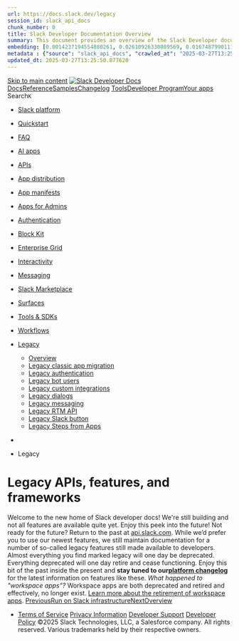 ```yaml
---
url: https://docs.slack.dev/legacy
session_id: slack_api_docs
chunk_number: 0
title: Slack Developer Documentation Overview
summary: This document provides an overview of the Slack Developer documentation, outlining various resources available such as quickstart guides, FAQs, APIs, and tools for app development. It includes links to sections on app distribution, authentication, and Block Kit.
embedding: [0.0014237194554880261, 0.02610926330089569, 0.01674879901111126, -0.02952476032078266, 0.024280043318867683, 0.0004841003392357379, -0.05193271115422249, 0.009710588492453098, -0.029839158058166504, -0.0035316101275384426, -0.027981355786323547, -0.030210718512535095, -0.008381545543670654, 0.003420856548473239, -0.012683071196079254, 0.05864937976002693, -0.02480880171060562, -0.004272944759577513, -0.019464049488306046, 0.023822737857699394, 0.04535895213484764, 0.0023579795379191637, -0.034469373524188995, 0.06911023706197739, -0.016520146280527115, 0.01260447222739458, -0.03992845118045807, 0.03684164211153984, -0.008896013721823692, -0.016162877902388573, 0.037013132125139236, -0.03558405488729477, -0.0020024962723255157, 0.030668023973703384, 0.03955689072608948, -0.012711652554571629, 0.025894902646541595, 0.05178980529308319, 0.018220750615000725, -0.0171632319688797, -0.04358689486980438, -0.025137489661574364, 0.005112528335303068, 0.027252526953816414, -0.02102174423635006, 0.0028956702444702387, -0.008260073140263557, -0.0007850999827496707, 0.015519792214035988, 0.013347593136131763, -0.04027143120765686, -0.02092170901596546, 0.0054876613430678844, 0.05836356431245804, -0.06299377977848053, -0.014076422899961472, -0.008946031332015991, -0.019849900156259537, -0.024322915822267532, -0.00719540985301137, 0.022850964218378067, -0.01756337471306324, -0.027766995131969452, -0.019478339701890945, -0.01622004061937332, -0.0035637645050883293, -0.022565148770809174, 0.021178942173719406, -0.020035680383443832, 0.013990677893161774, 0.040071360766887665, 0.016434403136372566, -0.04801703616976738, -0.0006417455733753741, 0.017863480374217033, -0.02871018648147583, 0.02276521921157837, 0.09614840149879456, -0.006491588894277811, -0.0128617063164711, -0.017806317657232285, 0.043958455324172974, -0.043472565710544586, 0.013569099828600883, -0.08448711782693863, 0.031153909862041473, -0.03209710121154785, -0.04573051258921623, -0.0019292559009045362, 0.013719153590500355, -0.014819543808698654, -0.000486779841594398, -0.03767050802707672, 0.010232201777398586, 0.058477889746427536, -0.025751993060112, -0.013118940405547619, 0.0011289720423519611, -0.016034260392189026, 0.04513029754161835, 0.06362257152795792, -0.05104668438434601, -0.055934131145477295, -0.05684874206781387, 0.010110730305314064, -0.026723766699433327, 0.03652724623680115, -0.02445153333246708, 0.006248645484447479, -0.03241150081157684, -0.1497674286365509, 0.0020596592221409082, 0.0011897077783942223, -0.02097887173295021, -0.041786253452301025, -0.02017858810722828, -0.025023164227604866, -0.008545889519155025, 0.02007855288684368, -0.008410126902163029, -0.07236853241920471, -0.0020185732282698154, -0.0058556487783789635, 0.007817058824002743, 0.01837794855237007, -0.012997468933463097, -0.0037977760657668114, 0.002793848281726241, -0.07059647887945175, -0.01710606925189495, 0.043472565710544586, -0.02103603444993496, 0.04072873666882515, -0.032754477113485336, -0.041328947991132736, -0.009360464289784431, -0.07071080058813095, 0.005759186111390591, -0.015934225171804428, 0.018177878111600876, 0.022407950833439827, -0.05239001661539078, 0.006205773446708918, -0.011675571091473103, -0.06905306875705719, 0.006498734466731548, -0.012761671096086502, -0.024094263091683388, -0.01348335575312376, 0.04801703616976738, 0.0012218620395287871, 0.029753413051366806, 0.0031153911259025335, 0.0214218869805336, -0.056734416633844376, -0.007981402799487114, 0.06087874248623848, 0.06087874248623848, -0.008402981795370579, 0.00941762700676918, -0.01673450879752636, 0.034869514405727386, -0.025151781737804413, -0.009481935761868954, -0.02998206578195095, -0.03246866166591644, 0.044815901666879654, -0.049503277987241745, -0.10077861696481705, -0.0013879924081265926, -0.022179298102855682, -0.03309745714068413, -0.030610861256718636, 0.040128521621227264, 0.009724878706037998, -0.021750574931502342, -0.020478693768382072, -0.018506566062569618, 0.0003083683259319514, -0.011697007343173027, -0.026652313768863678, 0.02482309378683567, -0.04335824027657509, -0.05644860118627548, -0.06991051882505417, -0.01349050085991621, -0.037499018013477325, 0.0021739855874329805, 0.0014103217981755733, 0.02105032652616501, -0.01880667172372341, 0.004365834873169661, 0.0128617063164711, 0.0026044955011457205, 0.016948871314525604, -0.01964982971549034, 0.008274364285171032, -0.04104313254356384, 0.02107890695333481, -0.009431918151676655, 0.008431563153862953, 0.030182138085365295, 0.04027143120765686, -0.03912816941738129, 0.018635183572769165, -0.0028152845334261656, 0.015748444944620132, 0.04064299166202545, -0.04167192801833153, -0.0257234126329422, 0.04858866706490517, -0.04032859578728676, -0.016405820846557617, 0.04210065305233002, -0.012004259042441845, -0.03289738669991493, -0.0008453892078250647, 0.015562664717435837, -0.0029653378296643496, 0.02832433581352234, -0.03392632305622101, 0.06819562613964081, 0.016062842682003975, 0.011639843694865704, 0.050818029791116714, 0.02616642601788044, 0.022465113550424576, -0.04081448167562485, 0.018292203545570374, 0.05742037296295166, 0.023422595113515854, 0.04418710619211197, -0.006127174012362957, -0.03372625261545181, 0.051646895706653595, -0.058106329292058945, 0.009817768819630146, -0.029410434886813164, 0.007488371338695288, 0.005194700323045254, -0.014819543808698654, 0.008910303935408592, 0.0017104282742366195, 0.016948871314525604, 0.025751993060112, 0.014633763581514359, 0.006445143837481737, -0.05267583206295967, 0.03203994035720825, 0.02831004373729229, 0.05090377479791641, 0.012504437007009983, 0.042872354388237, -0.003281521378085017, 0.009331881999969482, -0.048217106610536575, -0.0024401515256613493, 0.013669135048985481, 0.028967419639229774, 0.0047802673652768135, -0.007048929575830698, -0.03338327258825302, -0.04856008663773537, 0.0057020229287445545, -0.04641646891832352, 0.03392632305622101, 0.04613065347075462, 0.016948871314525604, 0.007324026897549629, -0.012983177788555622, 0.002349047688767314, 0.016548728570342064, 0.023679830133914948, -0.013233266770839691, 0.004044292028993368, -0.01391922403126955, 0.010632343590259552, 0.028052810579538345, -0.022622311487793922, 0.00015853838704060763, -0.020835964009165764, 0.005112528335303068, -0.017391884699463844, -0.003645936492830515, -0.004015710670500994, -0.009474790655076504, -0.0009422986186109483, 0.024351496249437332, -0.008195765316486359, -0.015534083358943462, -0.022150715813040733, 0.06299377977848053, 0.003402993083000183, -0.02483738400042057, -0.013476209715008736, 0.05013207346200943, 0.06116455793380737, -0.0279099028557539, -0.0045266058295965195, 0.00033806636929512024, 0.010389400646090508, -0.015991387888789177, 0.0035226785112172365, -0.039614055305719376, 0.04164334759116173, 0.045701928436756134, 0.0279099028557539, 0.005866366904228926, 0.030267881229519844, -0.02479451149702072, -0.02442295104265213, 0.02229362353682518, -0.007252573035657406, -0.04104313254356384, -0.045644767582416534, -0.012097149156033993, 0.049474697560071945, 0.022822383791208267, 0.05916384980082512, -0.03935682028532028, 0.00900319404900074, -0.027181072160601616, 0.011889932677149773, -0.030982421711087227, 0.00811002030968666, -0.05230427160859108, -0.005494806915521622, -0.016977451741695404, 0.017434757202863693, -0.03761334344744682, 0.025966355577111244, -0.07945676147937775, -0.039271075278520584, 0.040471501648426056, -0.01930684968829155, -0.015676990151405334, 0.008252928033471107, 0.06036427617073059, 0.011725588701665401, 0.007281154859811068, -0.019092489033937454, -0.055048100650310516, -0.046873774379491806, -0.0427866093814373, 0.01972128264605999, 0.03372625261545181, 0.00966771598905325, -0.013311865739524364, -0.037956323474645615, 0.02402280829846859, -0.037070296704769135, -0.01839224062860012, 0.000556893995963037, -0.012540163472294807, -0.01390493381768465, 0.0051839821971952915, 0.026437951251864433, -0.0641942024230957, -0.003319034818559885, 0.051675476133823395, -0.03655582666397095, -0.028581568971276283, -0.005223281681537628, -0.017691992223262787, 0.02396564558148384, 0.01581989787518978, 0.007131101563572884, -0.0600212961435318, 0.04801703616976738, -0.015091069042682648, 0.03372625261545181, 0.009724878706037998, 0.024137135595083237, -0.03132539987564087, -0.042557958513498306, 0.007931385189294815, -0.01375488005578518, 0.04427285119891167, 0.013340447098016739, 0.013719153590500355, 0.04144327715039253, 0.03892809897661209, -0.0117756063118577, -0.023051036521792412, 0.007295445539057255, 0.005659150891005993, -0.03341185301542282, 0.027752703055739403, -0.02616642601788044, -0.009153247810900211, 0.02275092899799347, 0.016620183363556862, -0.0022579440847039223, -0.028524406254291534, 0.019478339701890945, -0.02406568080186844, 0.03338327258825302, -0.002013214398175478, 0.05670583248138428, -0.04793129116296768, 0.05530533567070961, -0.010160747915506363, -0.01879238151013851, -0.00397641072049737, -0.006655932869762182, -0.021321849897503853, 0.04553043842315674, -0.03221143037080765, 0.009610552340745926, -0.021579084917902946, 0.018135005608201027, 0.015605537220835686, 0.018592311069369316, -0.037041712552309036, -0.008488725870847702, -0.02620929852128029, 0.04850292205810547, 0.027223944664001465, 0.024351496249437332, 0.06042143702507019, 0.009760606102645397, -0.08065719157457352, 0.02396564558148384, -0.011118230409920216, -0.007516952697187662, 0.04847434163093567, 0.010325091890990734, -0.04635930433869362, 0.0007641104166395962, -0.07762753963470459, -0.038413628935813904, -0.02393706515431404, 0.05367618799209595, -0.0009682006784714758, -0.013733443804085255, 0.02053585834801197, -0.030982421711087227, -0.005384053103625774, -0.010682361200451851, 0.02182202786207199, 0.00198463280685246, 0.008460144512355328, -0.012968886643648148, -0.0037656216882169247, -0.028967419639229774, 0.02099316194653511, -0.021221814677119255, -0.025637667626142502, -0.003047509817406535, 0.0034280018880963326, -0.011439773254096508, 0.019206814467906952, 0.018120715394616127, 0.013419046998023987, -0.05367618799209595, -0.008753105998039246, 0.00015384922153316438, -0.024337206035852432, 0.044844482094049454, 0.03203994035720825, 0.02829575352370739, 0.003944256342947483, -0.01261876244097948, 0.02319394424557686, -0.005455506965517998, -0.017777735367417336, 0.014476564712822437, -0.007638424169272184, 0.012218620628118515, -0.019821317866444588, 0.03672731667757034, -0.005494806915521622, -0.001395137864165008, -0.04501597210764885, -0.035841286182403564, -0.028038520365953445, -0.009646279737353325, 0.030296463519334793, 0.05667725205421448, -0.007988548837602139, 0.010160747915506363, 0.012968886643648148, -0.050760865211486816, 0.027952775359153748, 0.02483738400042057, 0.028124263510107994, 0.00030814504134468734, 0.02322252467274666, -0.024194298312067986, 0.048188526183366776, -0.032811641693115234, 0.026223590597510338, 0.022893836721777916, -0.017677700147032738, -0.029439017176628113, -0.026766639202833176, -0.02306532673537731, -0.04555902257561684, -0.009317591786384583, -0.01794922538101673, -0.013654844835400581, -0.03987129032611847, -0.004433715716004372, 0.02489454671740532, 0.059392500668764114, -0.005916384980082512, -0.012382964603602886, -0.0011664852499961853, -5.2194856834830716e-05, -0.02482309378683567, -0.026866674423217773, -0.02955334261059761, 0.006913166958838701, 0.025523342192173004, -0.02952476032078266, 0.021307559683918953, -0.025623377412557602, 0.05830639973282814, 0.003958547487854958, -0.022193588316440582, -0.0015246480470523238, 0.011268283240497112, -0.0015737726353108883, -0.018149295821785927, -0.014562309719622135, -0.006655932869762182, -0.013883497565984726, -0.0684242770075798, -0.022493695840239525, -0.003524464787915349, -0.0075812614522874355, -0.004869584925472736, 0.02530897967517376, -0.018763801082968712, -0.004665940999984741, -0.001619324553757906, -0.0074312081560492516, -0.019549792632460594, -0.018620891496539116, 0.003574482398107648, -0.0037656216882169247, 0.02963908761739731, 0.022965291514992714, 0.04533036798238754, -0.04215781390666962, 0.0069274576380848885, -0.007924240082502365, -0.011454063467681408, 0.020292913541197777, 0.04084306210279465, 0.03741327300667763, -0.002007855335250497, 0.03221143037080765, -0.007345463149249554, 0.017792027443647385, -0.01395495142787695, -0.016591601073741913, 0.01579131744801998, 0.03252582624554634, 0.004105027765035629, 0.006320099346339703, -0.01632007583975792, 0.02579486556351185, 0.014355093240737915, 0.004862439353018999, 0.01239725574851036, -0.0031243227422237396, 0.0018310067243874073, -0.02229362353682518, -0.011546953581273556, 0.027095327153801918, -0.020278623327612877, -0.031182492151856422, 0.028981711715459824, 0.005205418448895216, -0.014605182223021984, 0.016977451741695404, 0.00919612031430006, -0.0014299716567620635, -0.017077486962080002, -0.02479451149702072, -0.05476228520274162, -0.012382964603602886, 0.022879546508193016, -0.0643656924366951, 0.0038406483363360167, -0.02703816443681717, -0.014040695503354073, -0.01265448983758688, -0.02478022128343582, 0.018092133104801178, -0.00231153448112309, 0.0034601562656462193, -0.015291139483451843, 0.04232930392026901, -0.025108909234404564, 0.01396924164146185, -0.007388335652649403, 0.0004235878004692495, 0.0007212380296550691, 0.025580504909157753, -0.04358689486980438, -0.013211830519139767, -0.025823447853326797, -0.02736685238778591, -0.009439063258469105, -0.014962451532483101, -0.022493695840239525, -0.0074812257662415504, -0.01710606925189495, 0.003197563113644719, 0.009110375307500362, -0.027309689670801163, -0.05501952022314072, -0.00611288333311677, 0.004065728280693293, -0.022550858557224274, 0.00816718302667141, 0.03732752799987793, -0.00984635017812252, -0.04841717705130577, -0.02189348265528679, 0.02273663878440857, 0.029267527163028717, 0.039671219885349274, 0.014347948133945465, -0.004180054645985365, -0.043529730290174484, -0.012911723926663399, -0.013390465639531612, 0.017420466989278793, 0.02739543467760086, 0.02439436875283718, 0.0019078197656199336, -0.02052156627178192, 0.007052502129226923, 0.027323979884386063, 0.001647906145080924, 0.01223291177302599, -0.019549792632460594, -0.003987128846347332, 0.016377238556742668, 0.025594795122742653, -0.016048550605773926, 0.0214504674077034, -0.002486596582457423, -0.015091069042682648, -0.00654160650447011, 0.009996403940021992, 0.029781995341181755, -0.010832414962351322, -0.016120005398988724, 0.019978517666459084, 0.0007873329450376332, 0.04375838115811348, -0.004226499702781439, -0.012111440300941467, 0.00789565872400999, 0.011153957806527615, 0.04755973070859909, -0.016820253804326057, 0.02357979491353035, -0.002654513344168663, -0.010024985298514366, -0.012254348024725914, 0.006166473496705294, 0.0021007454488426447, 0.017706282436847687, 0.009260428138077259, -0.0009306873544119298, -0.03175412490963936, 0.03161121532320976, 0.07454073429107666, 0.009296155534684658, 0.016963161528110504, 0.0007645569858141243, -0.022879546508193016, -0.04664511978626251, 0.021579084917902946, 0.015233976766467094, -0.03121107444167137, -0.001750621129758656, -0.06539463251829147, 0.00405501015484333, 0.04836001619696617, -0.031125329434871674, 0.010782397352159023, 0.07499803602695465, 0.02442295104265213, -0.02013571560382843, 0.006988193839788437, -0.029210364446043968, 0.025809157639741898, -0.012054276652634144, -0.018235040828585625, 0.007374044973403215, 0.007388335652649403, 0.02612355351448059, 0.004226499702781439, -0.058049168437719345, 0.006948893889784813, 0.003833502996712923, -0.022608021274209023, 0.020350078120827675, -0.01474808994680643, -0.012068567797541618, 0.008981757797300816, -0.029839158058166504, 0.02963908761739731, -0.06299377977848053, 0.0014335443265736103, 0.0020203597377985716, -0.042586538940668106, -0.018578020855784416, -0.012154312804341316, -0.004851721227169037, -0.031954195350408554, -0.009324736893177032, -0.020721638575196266, -0.022893836721777916, -0.0069238850846886635, -0.027595505118370056, -0.047359660267829895, 0.003862084588035941, -0.025809157639741898, -0.014419401995837688, -0.018978161737322807, 0.03715604171156883, -0.0007685762830078602, 0.01620575040578842, -0.002429433399811387, 0.03258299082517624, -0.011111085303127766, -0.002608068287372589, -0.029724832624197006, 0.009524808265268803, -0.05882086977362633, 0.058420728892087936, -0.014605182223021984, -0.016563018783926964, -0.023336851969361305, 0.005058937706053257, 0.008745959959924221, 0.025909192860126495, 0.02650940604507923, -0.012425837107002735, 0.005634141620248556, 0.005301881115883589, 0.005630569066852331, 0.015519792214035988, 0.024565858766436577, 0.013197539374232292, 0.01454801857471466, -0.008295800536870956, 0.013997823931276798, -0.004905311856418848, -0.03138256445527077, -0.009053211659193039, 0.024165716022253036, 0.02479451149702072, 0.010760961100459099, 0.05284732207655907, -0.014040695503354073, 0.006237927358597517, 0.016462983563542366, 0.01176846120506525, -0.027652667835354805, -0.0015228617703542113, 0.006159328389912844, 0.02306532673537731, 0.012004259042441845, -0.016863126307725906, -0.014419401995837688, 0.0010896723251789808, 0.029381852596998215, -0.029753413051366806, -0.056734416633844376, -0.011889932677149773, 0.0257234126329422, -0.03981412574648857, -0.015105359256267548, 0.0009976753499358892, 0.0008534278022125363, -0.0024258606135845184, -0.01677738130092621, -0.02740972489118576, 0.015091069042682648, -0.02139330469071865, -0.04598774388432503, -0.007995693944394588, -0.05450505390763283, -0.01260447222739458, 0.01454087346792221, 0.009810623712837696, -0.0006895303376950324, -0.0117756063118577, 0.005727031733840704, -0.12770244479179382, -0.019892772659659386, 0.008009985089302063, -0.0010325091425329447, 0.014440838247537613, 0.02490883693099022, 0.016534438356757164, 0.024723056703805923, 0.035841286182403564, -0.024937419220805168, 0.01008214894682169, -0.031096747145056725, -0.007474080193787813, -0.019878480583429337, 0.023736992850899696, -0.012475854717195034, 0.034012068063020706, 0.029010292142629623, -0.00718826474621892, -0.024765929207205772, -0.02569483034312725, 0.008531598374247551, -0.0001390002144034952, 0.04244362935423851, 0.0031493317801505327, -0.026880966499447823, 0.01480525266379118, -0.019564084708690643, 0.034012068063020706, -0.004358689300715923, 0.009167538024485111, 0.01884954422712326, -0.041386112570762634, 0.005205418448895216, -0.025451887398958206, 0.02097887173295021, -0.020778801292181015, -0.008710233494639397, 0.03458369895815849, -0.026337916031479836, 0.004347971174865961, -0.02958192490041256, 0.038785189390182495, -0.0031386136543005705, 0.019206814467906952, 0.016191458329558372, -0.004251508507877588, 0.019221104681491852, -0.03169696033000946, 0.042557958513498306, 0.023365432396531105, -0.0011057495139539242, 0.034097813069820404, -0.004841003101319075, 0.008417272008955479, -0.010210765525698662, -0.021121779456734657, -0.019492629915475845, 0.011897077783942223, -0.008753105998039246, 0.05273299664258957, 0.017763445153832436, -0.003281521378085017, -0.010768106207251549, 0.026838093996047974, 0.02230791561305523, -0.024665893986821175, -0.030182138085365295, 0.008731669746339321, 0.0067666866816580296, 0.028095683082938194, 0.02406568080186844, 0.012633053585886955, 0.0015907429624348879, 0.016877416521310806, 0.014283639378845692, 0.015119650401175022, -0.013719153590500355, 0.03758476302027702, -0.041328947991132736, 0.03692738711833954, -0.005748467985540628, 0.02832433581352234, 0.04461583122611046, -2.683708953554742e-05, 0.0025008872617036104, -0.007466935086995363, 0.0031136046163737774, -0.012697362340986729, -0.019535502418875694, 0.06893874704837799, 0.008817413821816444, 0.010010695084929466, -0.011861351318657398, -0.005977120716124773, -0.004090737085789442, 0.016434403136372566, -0.011847060173749924, 0.009924950078129768, -0.006909594405442476, 0.022793801501393318, 0.010646634735167027, 0.012961741536855698, 0.03338327258825302, -0.02052156627178192, 0.0128617063164711, 0.004365834873169661, 0.005816349294036627, -0.018778091296553612, 0.006648787762969732, 0.016362948343157768, -0.01664876379072666, 0.04613065347075462, 0.048245690762996674, -0.04530178755521774, -0.005023210775107145, 0.030124973505735397, -0.01029651053249836, -0.023436887189745903, 0.014733798801898956, -0.01008214894682169, 0.002779557602480054, -0.034040648490190506, 0.0257377028465271, -0.026295043528079987, -0.009017485193908215, 0.04101455211639404, 0.0061521828174591064, -0.0107109434902668, 0.016591601073741913, 0.02609497308731079, 0.027766995131969452, -0.0471310093998909, 0.0344407893717289, 0.012332946993410587, -0.012039986439049244, 0.036612991243600845, 0.0022311487700790167, -0.010317946784198284, 0.023808447644114494, -0.0038120667450129986, -0.008603052236139774, -0.023365432396531105, -0.0036905950400978327, -0.006866721902042627, 0.003603063989430666, -0.010446563363075256, 0.044815901666879654, -0.027624087408185005, -0.016934579238295555, 0.019049616530537605, -0.003294025780633092, -0.014662344940006733, 0.02359408512711525, 0.014633763581514359, 0.04107171669602394, -0.01093245018273592, -0.03821355849504471, -0.011446918360888958, -0.018277913331985474, -0.01676309108734131, 0.024522986263036728, -0.004873157478868961, -0.040557246655225754, 0.00811716541647911, -0.0024276471231132746, -0.026723766699433327, 0.01417645812034607, 0.0020292913541197777, -0.0062522185035049915, 0.003729894757270813, 0.028009938076138496, 0.021964935585856438, 0.006116455886512995, 0.011675571091473103, 0.051503986120224, 0.0003974624560214579, -0.016548728570342064, 0.02865302376449108, 0.02307961694896221, -0.008188619278371334, 0.003897811518982053, 0.0013647698797285557, 0.01630578562617302, 0.03081093169748783, 0.005348326172679663, -0.007016775198280811, 0.013683426193892956, -0.027081036940217018, 0.029781995341181755, 0.04878873750567436, 0.05496235936880112, 0.0035441145300865173, 0.015262558124959469, -0.035412564873695374, -0.012268638238310814, 0.016934579238295555, -0.02479451149702072, -0.010575180873274803, 0.02865302376449108, 0.03478376939892769, 0.06556612253189087, 0.006791695486754179, -7.229127368191257e-05, 0.013561954721808434, 0.010425127111375332, -0.04464441165328026, 0.043443985283374786, 0.02306532673537731, 0.012004259042441845, -0.01757766492664814, 0.011847060173749924, 0.0005707382224500179, -0.00494103878736496, 0.0004907991387881339, 0.0038370757829397917, -0.012711652554571629, -0.03506958484649658, 0.003726322203874588, -0.024122845381498337, -0.008653069846332073, -0.05021781846880913, -0.00578419491648674, -0.026795221492648125, -0.00026460280059836805, 0.021650537848472595, -0.02736685238778591, -0.018963871523737907, -0.009188974276185036, 0.017834899947047234, -0.00919612031430006, -0.0052947355434298515, 0.002968910615891218, -0.0016398675506934524, 0.015291139483451843, -0.020407240837812424, 0.013254703022539616, -0.013983532786369324, 0.014648053795099258, 0.050389308482408524, -0.0012620548950508237, 0.010282219387590885, -0.038327883929014206, -0.02655227854847908, -0.018520856276154518, 0.034097813069820404, 0.01629149541258812, 0.04018568620085716, -0.02016429789364338, -0.001385312993079424, 0.02442295104265213, 0.01839224062860012, 0.010953886434435844, -0.011525518260896206, -0.008288655430078506, -0.005684159696102142, 0.013304720632731915, 0.02443724125623703, -0.0010271501960232854, -0.016420111060142517, -0.011932805180549622, 0.04230072349309921, -0.028038520365953445, -0.01719181425869465, 0.0074383532628417015, 0.02579486556351185, -0.004122891463339329, 0.021536212414503098, 0.007659860420972109, 0.0029456880874931812, -0.0051911273039877415, 0.03807064890861511, 0.013804897665977478, 0.048217106610536575, -0.02529468946158886, -0.03206852078437805, -0.0003702206304296851, 0.017777735367417336, -0.0011709511745721102, -0.028881676495075226, 0.008338673040270805, -0.02918178215622902, 0.00405501015484333, 0.011782752349972725, 0.009567680768668652, -0.03166837990283966, 0.02520894445478916, -0.03506958484649658, 0.003013569163158536, -0.029010292142629623, 0.005083946511149406, 0.05230427160859108, -0.03901384025812149, 0.0003574929141905159, 0.012675926089286804, -0.011232556775212288, -0.0053340354934334755, 0.018606601282954216, 0.012325801886618137, -0.009603407233953476, 0.0013281498104333878, 0.006723814178258181, 0.01709177903831005, -0.01720610447227955, 0.0003894238907378167, -0.022979581728577614, 0.0067738317884504795, -0.022422241047024727, 0.023679830133914948, 0.03329752758145332, -0.035412564873695374, -0.013633408583700657, 0.010289364494383335, 0.021236106753349304, -0.0009717733482830226, -0.004083591513335705, -0.02227933332324028, 0.010646634735167027, -0.023236816748976707, 0.0031189636792987585, 0.005498379468917847, -0.0034226428251713514, 0.017248976975679398, 0.016634473577141762, 0.010346528142690659, -0.009281864389777184, 0.007545534521341324, -0.0017318644095212221, 0.01458374597132206, -0.019192524254322052, -0.02699529193341732, -0.014719508588314056, -0.016477273777127266, 0.01219003926962614, -0.030353626236319542, 0.006073583383113146, -0.03389774262905121, 0.0009798118844628334, -0.01092530507594347, -0.031182492151856422, 0.009560534730553627, 0.0025205372367054224, -0.024708766490221024, -0.010839560069143772, 0.021536212414503098, -0.030753768980503082, -0.004740967880934477, 0.030124973505735397, -0.015648409724235535, -0.002984987571835518, 0.09900655597448349, -0.009096084162592888, 0.008896013721823692, -0.0011352242436259985, -0.0028670886531472206, 0.0065130251459777355, 0.01432651188224554, 0.015676990151405334, -0.007416917011141777, -0.011961386539041996, -0.030210718512535095, 0.029267527163028717, 0.019392594695091248, 0.014676636084914207, 0.005684159696102142, -0.005098237190395594, -0.0193497221916914, 0.030153555795550346, 0.029381852596998215, 0.008717378601431847, 0.03175412490963936, 0.035355400294065475, -0.004169336520135403, 0.0005135750980116427, 0.0062593636102974415, -0.00941762700676918, 0.020250041037797928, -0.015762735158205032, 0.033240366727113724, -0.005387625657021999, -0.025909192860126495, -0.04618781432509422, -0.0014201466692611575, -0.0011253992561250925, -0.012061422690749168, -0.012704507447779179, -0.000355706550180912, -0.02137901447713375, 0.014433692209422588, -0.010810978710651398, -0.011182539165019989, -0.020392948761582375, 0.0058520762249827385, -0.018692346289753914, -0.01974986493587494, 0.006888158153742552, -0.018292203545570374, -0.0387280248105526, -0.0077384598553180695, 0.009353318251669407, -0.01750621199607849, 0.033669088035821915, 0.03672731667757034, -0.010360819287598133, -0.020464403554797173, -0.0278384480625391, 0.021307559683918953, 0.034983839839696884, -0.0024276471231132746, 0.010432273149490356, -0.02828146331012249, 0.011446918360888958, 0.004376552999019623, 0.013126085512340069, -0.0214504674077034, -0.011411191895604134, -0.012375819496810436, 0.008017130196094513, -0.0171346515417099, 0.02662373147904873, 0.008009985089302063, 0.03561263531446457, 0.007113237865269184, 0.03892809897661209, -0.019935645163059235, -0.006745250429958105, -0.01008929405361414, -0.007709878496825695, 0.019464049488306046, 0.04838859662413597, -0.00833152700215578, 0.0034637288190424442, 0.03006781078875065, 0.018678056076169014, -0.03518391028046608, 0.013247556984424591, 0.0007699160487391055, -0.020864546298980713, 0.0013281498104333878, -0.01476238016039133, -0.014069277793169022, -0.008009985089302063, 0.029781995341181755, 0.02230791561305523, -0.004040719475597143, 0.005912811961025, -0.03041078895330429, -0.019864190369844437, 0.0010923518566414714, -0.005023210775107145, 0.009603407233953476, 0.03289738669991493, -0.017706282436847687, -0.0009646279504522681, 0.019907062873244286, 0.0075884065590798855, -0.046502213925123215, -0.005133964587002993, -0.035755544900894165, 0.02826717123389244, -0.010853851214051247, -0.0022865254431962967, 0.00983920507133007, 0.031982775777578354, 0.012254348024725914, -0.010360819287598133, 0.0005631462554447353, 0.010603762231767178, -0.0037084585055708885, -0.026295043528079987, 0.031554050743579865, -0.01156838983297348, -0.009560534730553627, -0.017806317657232285, -0.036670152097940445, -0.008224346674978733, 0.004315816797316074, -0.014483709819614887, -0.00984635017812252, 0.022908126935362816, 0.006998911965638399, 0.034069228917360306, 0.007645569741725922, -0.013997823931276798, -0.009939240291714668, 0.008881722576916218, 0.01759195514023304, -0.015305430628359318, -0.015276848338544369, -0.01679167151451111, -0.03729894757270813, 0.04381554573774338, 0.013111795298755169, 0.02740972489118576, 0.0117756063118577, 0.0012504436308518052, 0.012054276652634144, -0.028996001929044724, -0.002400851808488369, -0.012961741536855698, -0.018578020855784416, 0.015562664717435837, 0.014276494272053242, 0.0024973147083073854, 0.036212846636772156, -0.029324689880013466, 0.0014701645122841, -0.029381852596998215, -0.0006484443438239396, -0.017706282436847687, -0.004951756913214922, -0.025852030143141747, -0.01847798377275467, -0.00941762700676918, 0.012926015071570873, 0.006573760882019997, -0.0020560866687446833, 0.001240618759766221, -0.0030546551570296288, -0.009317591786384583, -0.007466935086995363, 0.017906352877616882, -0.0024079971481114626, 0.005812776740640402, 0.017449047416448593, -0.016891706734895706, -0.033640507608652115, 0.021607667207717896, -0.0278384480625391, -0.02835291624069214, -0.03681306168437004, -0.016091423109173775, 0.01839224062860012, 0.0018953153630718589, 0.014205039478838444, 0.005616278387606144, -0.012325801886618137, -0.005919957533478737, -0.011454063467681408, 0.03512674942612648, -0.014097859151661396, 0.032754477113485336, -0.0004077339544892311, -0.003620927454903722, 0.01800638809800148, -0.002818857319653034, 0.01794922538101673, 0.0004997308715246618, 0.0042693717405200005, 0.01224005687981844, -0.004326534923166037, -0.010017840191721916, -0.019406884908676147, 0.022522276267409325, 0.007888512685894966, 0.01794922538101673, -0.026823801919817924, 0.009610552340745926, -0.02229362353682518, 0.02490883693099022, -0.03721320256590843, 0.02826717123389244, -0.004358689300715923, 0.028567278757691383, 0.030782349407672882, 0.04238646849989891, 0.0022204306442290545, 0.042872354388237, -0.016005678102374077, -0.02393706515431404, -0.04078589752316475, -0.008052857592701912, 0.01114681176841259, -0.02149333991110325, 0.02700958214700222, 0.021550502628087997, 0.02053585834801197, -0.005166118498891592, 0.004794558044523001, -0.009031776338815689, 0.031153909862041473, -0.010582325980067253, -0.018235040828585625, 0.0062522185035049915, -0.003242221660912037, -0.010367964394390583, -0.016534438356757164, -0.012325801886618137, -0.01395495142787695, -0.0031421862076967955, 0.016105715185403824, -0.013869206421077251, -0.02440866082906723, 0.01580560766160488, -0.00984635017812252, 0.008738814853131771, 0.03804206848144531, -0.014991032890975475, -0.01029651053249836, 0.035412564873695374, -0.008767396211624146, 0.01966411992907524, 0.034069228917360306, -0.0027599078603088856, -0.004212208557873964, -0.006287945434451103, 0.013176103122532368, -0.020235750824213028, 0.0386136993765831, 0.023422595113515854, -0.039699800312519073, 0.0019685556180775166, 0.008845996111631393, -0.009739169850945473, -0.004994629416614771, -0.007123955991119146, 0.003944256342947483, 0.006027138326317072, -0.013333301991224289, 0.03464086353778839, -0.00197570095770061, 0.010175039060413837, 0.01750621199607849, 0.041729092597961426, -0.012218620628118515, -0.012147166766226292, 0.010682361200451851, -0.0071739740669727325, 0.012554454617202282, -0.026809511706233025, -0.015934225171804428, 0.009560534730553627, -0.018077842891216278, -0.010961031541228294, -0.0193354319781065, 0.032011356204748154, -0.015376884490251541, -0.013783461414277554, 0.018649473786354065, -0.008031421341001987, 0.019049616530537605, 0.0016300426796078682, -0.005312599241733551, 0.006245072931051254, -0.0013611972099170089, 0.00044256774708628654, -0.007631279062479734, 0.020421531051397324, 0.003201135667040944, -0.023879900574684143, 0.015934225171804428, -0.015777025371789932, 0.02961050532758236, 0.0007466935203410685, 0.010961031541228294, 0.060592927038669586, 0.007624133490025997, 0.002883165841922164, -0.027095327153801918, 0.007595552131533623, 0.011475499719381332, 0.014633763581514359, 0.0074383532628417015, -0.0050768014043569565, -0.014733798801898956, 0.006359399296343327, 0.001277238829061389, -0.027738412842154503, -0.0023972790222615004, -0.0012531231623142958, 0.009760606102645397, -0.0008087690803222358, 0.03332610800862312, 0.020735928788781166, 0.0038013486191630363, 0.01794922538101673, -0.027223944664001465, -0.02320823445916176, 0.016505856066942215, -0.015334011986851692, 0.0036155686248093843, 0.004344398621469736, 0.024208588525652885, -0.0065094525925815105, 0.0042657991871237755, 0.011203975416719913, 0.03649866580963135, 0.0007449071272276342, 0.017334721982479095, -0.021679120138287544, 0.030582278966903687, 0.018592311069369316, 0.029924903064966202, -0.009603407233953476, 0.0023151070345193148, 0.019135361537337303, 0.003908529412001371, -0.004169336520135403, 0.012911723926663399, -0.02312248945236206, -0.008081438951194286, 0.02485167421400547, 0.0007734887185506523, 0.024151425808668137, -0.005087519530206919, 0.022036390379071236, -0.02063589356839657, -0.01793493516743183, 0.008674506098031998, -0.0074812257662415504, -0.004469443112611771, -0.03041078895330429, -0.016520146280527115, 0.02822430059313774, -0.004765976686030626, 0.020278623327612877, 0.023922773078083992, -0.0017095351358875632, 0.016948871314525604, 0.004194345325231552, -0.01474808994680643, -0.01666305400431156, 0.028853094205260277, -0.025166071951389313, 0.022150715813040733, -0.018335076048970222, -0.005873512476682663, -0.0013361884048208594, -0.011454063467681408, -0.0005546610918827355, 0.0075884065590798855, 0.03778483346104622, 0.01890670880675316, -0.002050727605819702, 0.006270081736147404, -0.02692383900284767, 0.009567680768668652, -0.00598426628857851, -0.02179344743490219]
metadata : {"source": "slack_api_docs", "crawled_at": "2025-03-27T13:25:49.447513", "url_path": "/legacy", "chunk_size": 3756}
updated_dt: 2025-03-27T13:25:50.877620
---
```

[Skip to main content](https://docs.slack.dev/legacy#__docusaurus_skipToContent_fallback)
[![Slack Developer Docs](https://docs.slack.dev/img/logos/slack-developers-white.png)](https://slack.dev)[Docs](https://docs.slack.dev/)[Reference](https://docs.slack.dev/reference)[Samples](https://docs.slack.dev/samples)[Changelog](https://docs.slack.dev/changelog)
[Tools](https://tools.slack.dev)[Developer Program](https://api.slack.com/developer-program)[Your apps](https://api.slack.com/apps)
Search`K`
  * [Slack platform](https://docs.slack.dev/)
  * [Quickstart](https://docs.slack.dev/quickstart)
  * [FAQ](https://docs.slack.dev/faq)
  * [AI apps](https://docs.slack.dev/ai/)
  * [APIs](https://docs.slack.dev/apis/)
  * [App distribution](https://docs.slack.dev/distribution/)
  * [App manifests](https://docs.slack.dev/app-manifests/)
  * [Apps for Admins](https://docs.slack.dev/admins/)
  * [Authentication](https://docs.slack.dev/authentication/)
  * [Block Kit](https://docs.slack.dev/block-kit/)
  * [Enterprise Grid](https://docs.slack.dev/enterprise-grid/)
  * [Interactivity](https://docs.slack.dev/interactivity/)
  * [Messaging](https://docs.slack.dev/messaging/)
  * [Slack Marketplace](https://docs.slack.dev/slack-marketplace/)
  * [Surfaces](https://docs.slack.dev/surfaces/)
  * [Tools & SDKs](https://docs.slack.dev/tools/)
  * [Workflows](https://docs.slack.dev/workflows/)
  * [Legacy](https://docs.slack.dev/legacy/)
    * [Overview](https://docs.slack.dev/legacy/)
    * [Legacy classic app migration](https://docs.slack.dev/legacy)
    * [Legacy authentication](https://docs.slack.dev/legacy/legacy-authentication/)
    * [Legacy bot users](https://docs.slack.dev/legacy/legacy-bot-users)
    * [Legacy custom integrations](https://docs.slack.dev/legacy)
    * [Legacy dialogs](https://docs.slack.dev/legacy/legacy-dialogs)
    * [Legacy messaging](https://docs.slack.dev/legacy/legacy-messaging/)
    * [Legacy RTM API](https://docs.slack.dev/legacy/legacy-rtm-api)
    * [Legacy Slack button](https://docs.slack.dev/legacy/legacy-slack-button)
    * [Legacy Steps from Apps](https://docs.slack.dev/legacy/legacy-steps-from-apps/)


  * [](https://docs.slack.dev/)
  * Legacy


# Legacy APIs, features, and frameworks
Welcome to the new home of Slack developer docs!
We're still building and not all features are available quite yet. Enjoy this peek into the future!
Not ready for the future? Return to the past at [api.slack.com](https://api.slack.com/docs).
While we’d prefer you to use our newest features, we still maintain documentation for a number of so-called legacy features still made available to developers. Almost everything you find marked legacy will one day be deprecated. Everything deprecated will one day retire and cease functioning.
Enjoy this bit of the past inside the present and **stay tuned to our[platform changelog](https://docs.slack.dev/changelog)** for the latest information on features like these.
_What happened to "workspace apps"?_ Workspace apps are both deprecated and retired and effectively, no longer exist. [Learn more about the retirement of workspace apps](https://docs.slack.dev/changelog/2021-01-workspace-apps-retiring-the-platform-graveyard-in-aug-2021).
[PreviousRun on Slack infrastructure](https://docs.slack.dev/workflows/run-on-slack-infrastructure)[NextOverview](https://docs.slack.dev/legacy/)
  * [Terms of Service](https://slack.com/terms-of-service/user) [Privacy Information](https://slack.com/trust/privacy/privacy-policy) [Developer Support](https://docs.slack.dev/developer-support) [Developer Policy](https://docs.slack.dev/developer-policy)
©2025 Slack Technologies, LLC, a Salesforce company. All rights reserved. Various trademarks held by their respective owners.